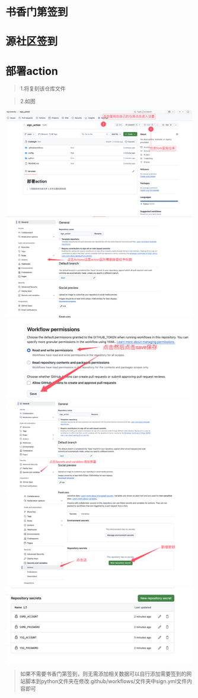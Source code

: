<!--
 * @Author: bgcode
 * @Date: 2025-03-27 09:47:13
 * @LastEditTime: 2025-03-30 13:16:01
 * @LastEditors: bgcode
 * @Description: 描述
 * @FilePath: /sign_action/README.md
 * 本项目采用GPL 许可证，欢迎任何人使用、修改和分发。
-->
# 书香门第签到
# 源社区签到


# 部署action
> 1.将复刻该仓库文件

> 2.如图

![1](./src/1.png)
![2](./src/2.png)
![3](./src/3.png)
![4](./src/4.png)
![5](./src/5.png)
![6](./src/6.png)

> 如果不需要书香门第签到，则无需添加相关数据可以自行添加需要签到的网站脚本到python文件夹在修改.github/workflows/文件夹中sign.yml文件内容即可

